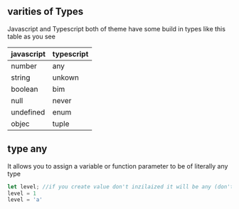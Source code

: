 ## varities of Types
Javascript and Typescript both of theme have some build in types like this table as you see

| javascript | typescript |
| ---------- | ---------- |
| number     | any        |
| string     | unkown     |
| boolean    | bim        |
| null       | never      |
| undefined  | enum       |
| objec      | tuple      |

## type any
It allows you to assign a variable or function parameter to be of literally any type

```javascript 
let level; //if you create value don't inzilaized it will be any (don't use as much as possible)
level = 1
level = 'a'
```